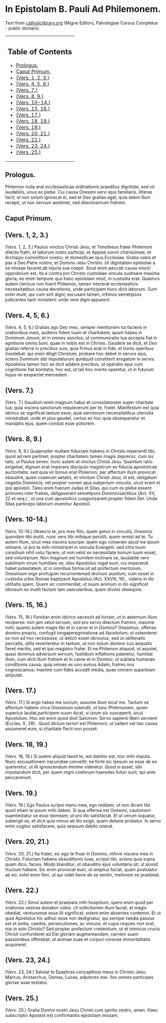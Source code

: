 <h1>In Epistolam B. Pauli Ad Philemonem.</h1>

Text from [catholiclibrary.org](https://catholiclibrary.org/library/view?docId=Fathers-OR/PL.017.html;chunk.id=00003181) (Migne Editors, Patrologiae Cursus Completus - public domain).


<table id="user-content-toc" summary="Contents">
<tbody><tr><td>
<h2>Table of Contents</h2>
<ul>
<li><a href='#tocuniq3'>Prologus.</a></li>
<li><a href='#tocuniq4'>Caput Primum.</a></li>
<li><a href='#tocuniq5'>(Vers. 1, 2, 3.)</a></li>
<li><a href='#tocuniq6'>(Vers. 4, 5, 6.)</a></li>
<li><a href='#tocuniq7'>(Vers. 7.)</a></li>
<li><a href='#tocuniq8'>(Vers. 8, 9.)</a></li>
<li><a href='#tocuniq9'>(Vers. 10-14.)</a></li>
<li><a href='#tocuniq10'>(Vers. 15, 16.)</a></li>
<li><a href='#tocuniq11'>(Vers. 17.)</a></li>
<li><a href='#tocuniq12'>(Vers. 18, 19.)</a></li>
<li><a href='#tocuniq13'>(Vers. 19.)</a></li>
<li><a href='#tocuniq14'>(Vers. 20, 21.)</a></li>
<li><a href='#tocuniq15'>(Vers. 22.)</a></li>
<li><a href='#tocuniq16'>(Vers. 23, 24.)</a></li>
<li><a href='#tocuniq17'>(Vers. 25.)</a></li>

</ul>
</td></tr></tbody></table>

<h2 id='tocuniq3'>Prologus.</h2>

Philemon nulla erat ecclesiasticae ordinationis praeditus dignitate, sed vir laudabilis, unus ex plebe. Cui causa Onesimi servi ejus familiaris, litteras facit; ut non solum ignoscat ei, sed et Deo gratias agat; quia talem illum recepit, ut non servum aestimet, sed dilectissimum fratrem.

<h2 id='tocuniq4'>Caput Primum.</h2>



<h2 id='tocuniq5'>(Vers. 1, 2, 3.)</h2>

(Vers. 1, 2, 3.) Paulus vinctus Christi Jesu, et Timotheus frater Philemoni dilecto fratri, et laborum nobis participi, et Appiae sorori charissimae, et Archippo commilitoni nostro, et domesticae ejus Ecclesiae. Gratia vobis et pax a Deo Patre nostro, et Domino Jesu Christo.  Ut dignitatem epistolae a se missae faceret,ab injuria sua coepit. Sicut enim peccati causa vinciri opprobrium est, ita e contra pro Christo custodiae vincula sustinere maxima gloria; eo enim tempore quo hanc epistolam misit, in custodia erat. Quamvis autem clericus non fuerit Philemon, tamen intererat ecclesiasticis necessitatibus causa devotionis, unde participem hunc dicit laborum. Sunt enim multi, qui cum sint digni; excusant tamen, infimos semetipsos judicantes tanti ministerii: unde vere digni apparent.

<h2 id='tocuniq6'>(Vers. 4, 5, 6.)</h2>

(Vers. 4, 5, 6.) Gratias ago Deo meo, semper mentionem tui faciens in orationibus meis, audiens fidem tuam et charitatem, quam habes in Dominum Jesum, et in omnes sanctos; ut communicatio tua accepta fiat  in agnitione omnis boni, quae in nobis est in Christo. Gaudere se dicit, et Deo gratias referre in precibus suis, quia firmus erat in fide, et bonis operibus insistebat: qui enim diligit Christum, probare hoc debet in servos ejus, sciens Dominum sibi imputaturum quidquid constiterit erogatum in servis. Apostolus tamen hoc se dicit addere precibus, ut operatio ejus cum cognitione fiat bonitatis; hoc est, ut tali hoc mente operetur, ut in futurum hujus rei exspectet mercedem.

<h2 id='tocuniq7'>(Vers. 7.)</h2>

(Vers. 7.) Gaudium enim magnum habui et consolationem super charitate tua; quia viscera sanctorum requieverunt per te, frater. Manifestum est quia idcirco se significat laetum esse; quia sanctorum necessitatibus utensilia ministrabat: unde et plus gaudet, certus ex hoc quia obsequeretur et mandatis ejus, quem constat esse potiorem.

<h2 id='tocuniq8'>(Vers. 8, 9.)</h2>

(Vers. 8, 9.) Quapropter multam fiduciam habens in Christo imperandi tibi, quod ad rem pertinet; propter charitatem tamen magis deprecor, cum sis talis, ut Paulus senex: nunc autem et vinctus Christi Jesu.  Quantum ratio exigebat, dignum erat imperare discipulo magistrum ex fiducia apostolicae auctoritatis: sed quia vir bonus erat Philemon, per affectum illum provocat obaudire, quasi coaevum aetatis, et vinctum Christi Jesu, id est, obligatum negotiis Dominicis, vel propter nomen ejus subjectum vinculis, sicut erant et ipsi apostoli. Tales enim fuerunt Judas et Silas, qui cum ex plebe essent primores inter fratres, obligaverant semetipsos Dominicisactibus  (Act. XV, 22 et seq.) ; ut una cum apostolicis coagonizarent propter fidem Dei. Unde Silas particeps laborum invenitur Apostoli.

<h2 id='tocuniq9'>(Vers. 10-14.)</h2>

(Vers. 10-14.) Obsecro te, pro meo filio, quem genui in vinculis, Onesimo quondam tibi inutili, nunc vero tibi mihique perutili, quem remisi ad te. Tu autem illum, sicut mea viscera suscipe: quem ego volueram apud me ipsum retinere, ut pro te mihi ministraret in vinculis Evangelii: sed citra tuum consilium nihil volui facere; ut non velut ex necessitate bonum tuum esset, sed voluntarium.  Non magnum est humilem inclinare se, laudabile vero sublimem virum humiliare se; ideo Apostolus rogat eum, cui imperandi habet potestatem, ut in omnibus   forma sit ad profectum meritorum. Onesimum ergo profugum recurrentemad divinum auxilium, cum esset in custodia urbis Romae baptizavit Apostolus  (Act. XXVIII, 16) , videns in illo utilitatis spem. Quem sic commendat, ut suum animum in illo significet idoneum ex inutili factum tam saecularibus, quam divinis obsequiis.

<h2 id='tocuniq10'>(Vers. 15, 16.)</h2>

(Vers. 15, 16.) Forsitan enim idcirco secessit ad horam, ut in aeternum illum reciperes: non jam velut servum, sed pro servo dilectum fratrem, maxime mihi; quanto autem magis tibi et in carne et in Domino?  Onesimus, offenso domino proprio, confugit longaperegrinatione ad Apostolum; ut ostenderet se non ad hoc recessisse, ut delicti esset obnoxius, sed ut obliteratis peccatis, utilis reverteretur in tantum, ut non solum domino suo aequalis fieret meritis, sed et ipsi magistro frater. Et ne Philemon aliquod, ut assolet, quasi dominus adversum servum, fastidium inflationis pateretur, humiliat illum, cum dicit illum fratrem et in carne et in Domino; ut sublata humanae conditionis causa, quia omnes ex uno sumus Adam, fratres nos cognoscamus: maxime cum fides accedit media, quae omnem superbiam amputat.

<h2 id='tocuniq11'>(Vers. 17.)</h2>

(Vers. 17.) Si ergo  habes me socium, assume illum sicut me. Tantum se affectum habere circa Onesimum ostendit, ut tunc Philemonem, quem superius laudat,participem suum dicat, si istum sic susceperit, sicut Apostolum. Hoc est enim quod dixit Salomon: Servo sapienti liberi servient  (Eccles. X, 28) . Quod dictum terrori est Philemoni, ut saltem vel hac causa assumeret eum, si charitate flecti non posset.

<h2 id='tocuniq12'>(Vers. 18, 19.)</h2>

(Vers. 18, 19.) Si autem aliquid laesit te, aut debitor est, hoc mihi imputa. Nunc excusationem iracundiae convellit; ne forte sic laesum se esse ab eo quereretur, ut illi ignoscendum minime videretur. Quod si esset, sibi imputandum dicit, per quem regni coelorum haeredes futuri sunt, qui ante peccaverunt.

<h2 id='tocuniq13'>(Vers. 19.)</h2>

(Vers. 19.) Ego Paulus scripsi manu mea, ego reddam; ut non dicam tibi quod etiam te ipsum mihi debes. Si qua offensa est Onesimi, cautionem suamtestatur se esse idoneam; ut pro illo satisfaciat. Et ut verum loquatur, suberigit se, et dicit quia minus ab illo exigit, quam debere probatur. In servo enim cogitur satisfacere; quia seipsum debito onerat.

<h2 id='tocuniq14'>(Vers. 20, 21.)</h2>

(Vers. 20, 21.) Ita frater, sic ego te fruar in Domino, refove viscera mea in Christo. Fiduciam habens obauditionis tuae, scripsi tibi, sciens quia supra quam dico, facies.  Modo blanditur, ut obauditio ejus voluntaria sit; ut possit fructum habere. Sic enim provocat eum, ut amplius faciat, quam postulatur ab eo; solet enim fieri, ut qui videt bene de se sentiri, meliorem se praebeat.

<h2 id='tocuniq15'>(Vers. 22.)</h2>

(Vers. 22.) Simul autem et praepara mihi hospitium; spero enim quod per orationes vestras donabor vobis. Ut sollicitiorem illum faciat, et magis obediat, venturumse esse illi significat; solent enim absentes contemni. Et ut quid Apostolus hic adhuc esse non dedignatur, qui semper taedia passus est et exitia, caedes, persecutiones, ac vincula, et cujus requies non erat, nisi in solo Christo? Sed propter profectum credentium, ut et inimicos crucis Christi confunderet ad Dei gloriam augmentandam, carnem suam passionibus offerebat; ut animae suae et corpori coronas immortalitatis acquireret.

<h2 id='tocuniq16'>(Vers. 23, 24.)</h2>

(Vers. 23, 24.) Salutat te Epaphras concaptivus  meus in Christo Jesu: Marcus, Aristarchus, Demas, Lucas, adjutores mei. Ilos omnes participes gloriae suae testatur.

<h2 id='tocuniq17'>(Vers. 25.)</h2>

(Vers. 25.) Gratia Domini nostri Jesu Christi cum spiritu vestro, amen. Haec subscriptio Apostoli est confirmantis epistolam missam.

